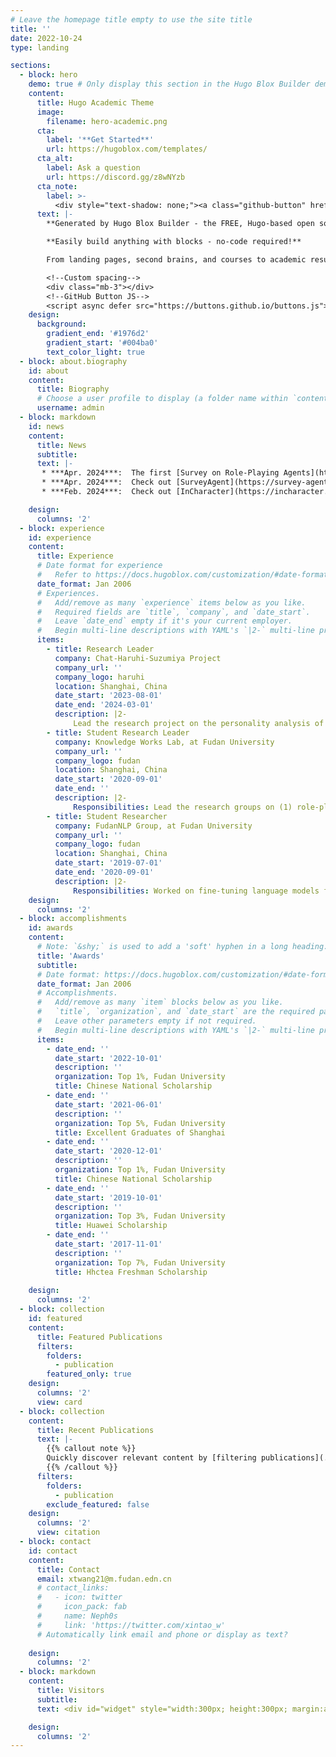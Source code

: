 ```yaml
---
# Leave the homepage title empty to use the site title
title: ''
date: 2022-10-24
type: landing

sections:
  - block: hero
    demo: true # Only display this section in the Hugo Blox Builder demo site
    content:
      title: Hugo Academic Theme
      image:
        filename: hero-academic.png
      cta:
        label: '**Get Started**'
        url: https://hugoblox.com/templates/
      cta_alt:
        label: Ask a question
        url: https://discord.gg/z8wNYzb
      cta_note:
        label: >-
          <div style="text-shadow: none;"><a class="github-button" href="https://github.com/HugoBlox/hugo-blox-builder" data-icon="octicon-star" data-size="large" data-show-count="true" aria-label="Star">Star Hugo Blox Builder</a></div><div style="text-shadow: none;"><a class="github-button" href="https://github.com/HugoBlox/theme-academic-cv" data-icon="octicon-star" data-size="large" data-show-count="true" aria-label="Star">Star the Academic template</a></div>
      text: |-
        **Generated by Hugo Blox Builder - the FREE, Hugo-based open source website builder trusted by 500,000+ sites.**

        **Easily build anything with blocks - no-code required!**

        From landing pages, second brains, and courses to academic resumés, conferences, and tech blogs.

        <!--Custom spacing-->
        <div class="mb-3"></div>
        <!--GitHub Button JS-->
        <script async defer src="https://buttons.github.io/buttons.js"></script>
    design:
      background:
        gradient_end: '#1976d2'
        gradient_start: '#004ba0'
        text_color_light: true
  - block: about.biography
    id: about
    content:
      title: Biography
      # Choose a user profile to display (a folder name within `content/authors/`)
      username: admin
  - block: markdown
    id: news
    content:
      title: News
      subtitle: 
      text: |-
       * ***Apr. 2024***:  The first [Survey on Role-Playing Agents](https://arxiv.org/abs/2404.18231) is out! Dive into our comprehensive survey of RPLA technologies, their applications, and the exciting potential for human-AI coexistence. Understanding role-playing paves the way for both personalized assistants and multi-agent society. Check our latest survey on role-playing agent!
       * ***Apr. 2024***:  Check out [SurveyAgent](https://survey-agent.github.io/)! This system stands out by offering a unified platform that supports researchers through various stages of their literature review process, facilitated by a conversational interface that prioritizes user interaction and personalization! Access via homepage and have fun!
       * ***Feb. 2024***:  Check out [InCharacter](https://incharacter.github.io/)! Self-assessments on RPAs are inherently flawed - which heavily depends on LLM’s own understanding of Personality. Instead, our work revolves around interviewing characters in 14 different psychological scales, providing a more objective description of LLM’s role play abilities. Check out this project [demo](https://incharacter.theirstory.cn/)!

    design:
      columns: '2'
  - block: experience
    id: experience
    content:
      title: Experience
      # Date format for experience
      #   Refer to https://docs.hugoblox.com/customization/#date-format
      date_format: Jan 2006
      # Experiences.
      #   Add/remove as many `experience` items below as you like.
      #   Required fields are `title`, `company`, and `date_start`.
      #   Leave `date_end` empty if it's your current employer.
      #   Begin multi-line descriptions with YAML's `|2-` multi-line prefix.
      items:
        - title: Research Leader
          company: Chat-Haruhi-Suzumiya Project
          company_url: ''
          company_logo: haruhi
          location: Shanghai, China
          date_start: '2023-08-01'
          date_end: '2024-03-01'
          description: |2-
              Lead the research project on the personality analysis of role-playing language agents. 
        - title: Student Research Leader
          company: Knowledge Works Lab, at Fudan University
          company_url: ''
          company_logo: fudan
          location: Shanghai, China
          date_start: '2020-09-01'
          date_end: ''
          description: |2-
              Responsibilities: Lead the research groups on (1) role-playing language agents and (2) knowledge-enhanced LLM applications. Memtored near 10 graduate and undergraduate students. Together, we co-authored and published multiple research papers. 
        - title: Student Researcher
          company: FudanNLP Group, at Fudan University
          company_url: ''
          company_logo: fudan
          location: Shanghai, China
          date_start: '2019-07-01'
          date_end: '2020-09-01'
          description: |2-
              Responsibilities: Worked on fine-tuning language models for NLP tasks. 
    design:
      columns: '2'
  - block: accomplishments
    id: awards
    content:
      # Note: `&shy;` is used to add a 'soft' hyphen in a long heading.
      title: 'Awards'
      subtitle:
      # Date format: https://docs.hugoblox.com/customization/#date-format
      date_format: Jan 2006
      # Accomplishments.
      #   Add/remove as many `item` blocks below as you like.
      #   `title`, `organization`, and `date_start` are the required parameters.
      #   Leave other parameters empty if not required.
      #   Begin multi-line descriptions with YAML's `|2-` multi-line prefix.
      items:
        - date_end: ''
          date_start: '2022-10-01'
          description: ''
          organization: Top 1%, Fudan University
          title: Chinese National Scholarship
        - date_end: ''
          date_start: '2021-06-01'
          description: ''
          organization: Top 5%, Fudan University
          title: Excellent Graduates of Shanghai
        - date_end: ''
          date_start: '2020-12-01'
          description: ''
          organization: Top 1%, Fudan University
          title: Chinese National Scholarship
        - date_end: ''
          date_start: '2019-10-01'
          description: ''
          organization: Top 3%, Fudan University
          title: Huawei Scholarship
        - date_end: ''
          date_start: '2017-11-01'
          description: ''
          organization: Top 7%, Fudan University
          title: Hhctea Freshman Scholarship
        
    design:
      columns: '2'
  - block: collection
    id: featured
    content:
      title: Featured Publications
      filters:
        folders:
          - publication
        featured_only: true
    design:
      columns: '2'
      view: card
  - block: collection
    content:
      title: Recent Publications
      text: |-
        {{% callout note %}}
        Quickly discover relevant content by [filtering publications](./publication/).
        {{% /callout %}}
      filters:
        folders:
          - publication
        exclude_featured: false
    design:
      columns: '2'
      view: citation
  - block: contact
    id: contact
    content:
      title: Contact
      email: xtwang21@m.fudan.edn.cn
      # contact_links:
      #   - icon: twitter
      #     icon_pack: fab
      #     name: Neph0s
      #     link: 'https://twitter.com/xintao_w'
      # Automatically link email and phone or display as text?
  
    design:
      columns: '2'
  - block: markdown
    content:
      title: Visitors
      subtitle: 
      text: <div id="widget" style="width:300px; height:300px; margin:auto;"><script type="text/javascript" id="clstr_globe" src="//clustrmaps.com/globe.js?d=ZUaECjwEp_3rRZnf8H4wZgn4GCEu3zglmSPtZb5G1yw"></script></div>

    design:
      columns: '2'
---
```

